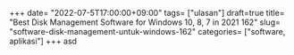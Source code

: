 +++
date= "2022-07-5T17:00:00+09:00"
tags= ["ulasan"]
draft=true
title= "Best Disk Management Software for Windows 10, 8, 7 in 2021        162"
slug= "software-disk-management-untuk-windows-162"
categories= ["software, aplikasi"]
+++
asd
